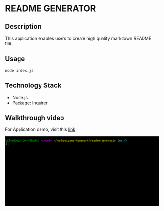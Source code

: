 # README GENERATOR

## Description

This application enables users to create high quality markdown README file.

## Usage

```shell
node index.js
```

## Technology Stack

- Node.js
- Package: Inquirer

## Walkthrough video

For Application demo, visit this [link](https://drive.google.com/drive/folders/1-rkV86c_QKD9s0DqhX1GE3EcXCqrXYVH?usp=sharing)

![Readme Generator](/assets/images/readme-generator.gif?raw=true "Readme Generator")
